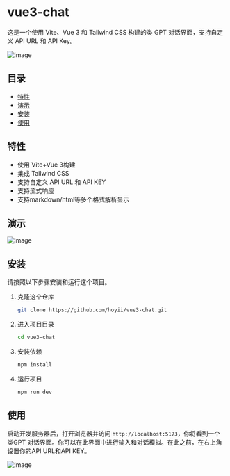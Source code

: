 # vue3-chat

这是一个使用 Vite、Vue 3 和 Tailwind CSS 构建的类 GPT 对话界面，支持自定义 API URL 和 API Key。

![image](https://github.com/hoyii/vue3-chat/images/test.gif)

## 目录

- [特性](#特性)
- [演示](#演示)
- [安装](#安装)
- [使用](#使用)

## 特性

- 使用 Vite+Vue 3构建
- 集成 Tailwind CSS
- 支持自定义 API URL 和 API KEY
- 支持流式响应
- 支持markdown/html等多个格式解析显示

## 演示

![image](https://github.com/hoyii/vue3-chat/images/test.gif)

## 安装

请按照以下步骤安装和运行这个项目。

1. 克隆这个仓库
   ```bash
   git clone https://github.com/hoyii/vue3-chat.git
   ```
2. 进入项目目录
   ```bash
   cd vue3-chat
   ```
3. 安装依赖
   ```bash
   npm install
   ```
4. 运行项目
   ```bash
   npm run dev
   ```

## 使用

启动开发服务器后，打开浏览器并访问 `http://localhost:5173`，你将看到一个 类GPT 对话界面。你可以在此界面中进行输入和对话模拟。在此之前，在右上角设置你的API URL和API KEY。

![image](https://github.com/hoyii/vue3-chat/images/config.png)
